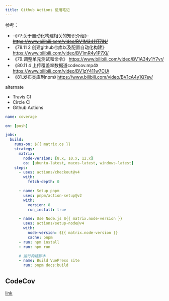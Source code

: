 ```yaml
---
title: Github Actions 使用笔记
---
```


参考：

+ ~~《77.关于自动化构建相关的知识介绍》 https://www.bilibili.com/video/BV1M3411T7iN/~~
+ 《78.11 2 创建github仓库以及配置自动化构建》 https://www.bilibili.com/video/BV1mR4y1P7Xj/
+ 《79.调整单元测试和命令》 https://www.bilibili.com/video/BV1A34y1Y7vr/
+ 《80.11 4 上传覆盖率数据道codecov.mp4》 https://www.bilibili.com/video/BV1zY411w7CU/
+ 《81.发布类库到npm》 https://www.bilibili.com/video/BV1cA4y1Q7ev/

alternate

+ Travis CI
+ Circle CI
+ Github Actions

```yaml
name: coverage

on: [push]

jobs:
  build:
    runs-on: ${{ matrix.os }}
    strategy:
      matrix:
        node-version: [8.x, 10.x, 12.x]
        os: [ubuntu-latest, macos-latest, windows-latest]
    steps:
      - uses: actions/checkout@v4
        with:
          fetch-depth: 0

      - name: Setup pnpm
        uses: pnpm/action-setup@v2
        with:
          version: 8
          run_install: true

      - name: Use Node.js ${{ matrix.node-version }}
        uses: actions/setup-node@v4
        with:
          node-version: ${{ matrix.node-version }}
          cache: pnpm
      - run: npm install
      - run: npm run

      # 运行构建脚本
      - name: Build VuePress site
        run: pnpm docs:build
```

## CodeCov

[link](./codecov)
